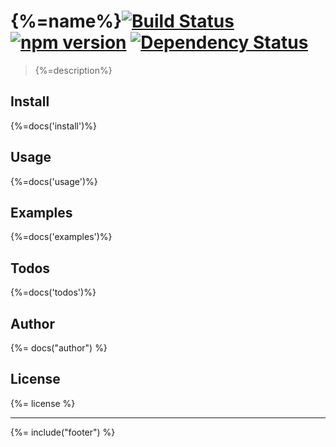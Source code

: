 # {%=name%}[![Build Status](https://travis-ci.org/stefanwalther/flyway-rest.svg?branch=master)](https://travis-ci.org/stefanwalther/flyway-rest) [![npm version](https://badge.fury.io/js/flyway-rest.svg)](https://www.npmjs.com/package/flyway-rest) [![Dependency Status](https://david-dm.org/stefanwalther/flyway-rest.svg)](https://david-dm.org/stefanwalther/flyway-rest)
> {%=description%}

## Install
{%=docs('install')%}

## Usage
{%=docs('usage')%}

## Examples
{%=docs('examples')%}

## Todos
{%=docs('todos')%}

## Author
{%= docs("author") %}

## License
{%= license %}

***

{%= include("footer") %}

